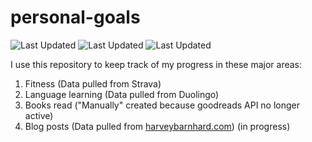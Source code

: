 # personal-goals
![Last Updated](https://img.shields.io/date/1615251054?color=FC4C02&label=Fitness%20Updated&logo=strava)
![Last Updated](https://img.shields.io/date/1615251054?color=7ac70c&label=Language%20Updated&logo=duolingo)
![Last Updated](https://img.shields.io/date/1615251054?color=e9e5cd&label=Books%20Updated&logo=goodreads)

I use this repository to keep track of my progress in these major areas:

1. Fitness (Data pulled from Strava)
2. Language learning (Data pulled from Duolingo)
3. Books read ("Manually" created because goodreads API no longer active)
4. Blog posts (Data pulled from [harveybarnhard.com](https://harveybarnhard.com)) (in progress)
